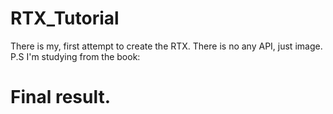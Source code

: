 # RTX_Tutorial
There is my, first attempt to create the RTX. There is no any API, just image.
P.S I'm studying from the book: 

# Final result.
